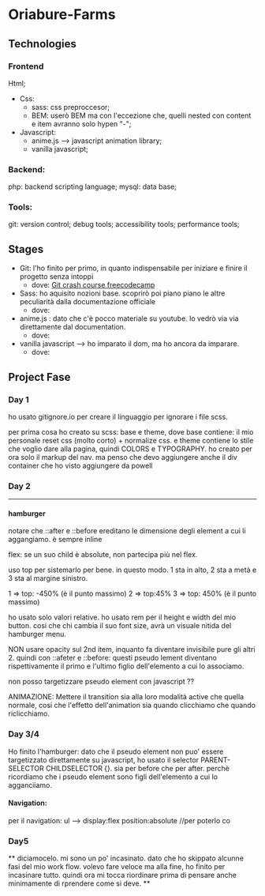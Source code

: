 # Oriabure-Farms
## Technologies
### Frontend
Html;
* Css:
    * sass: css preproccesor;
    * BEM: userò BEM ma con l'eccezione che, quelli nested con content e item avranno solo hypen "-";
* Javascript:
    * anime.js --> javascript animation library;
    * vanilla javascript;


### Backend:
php: backend scripting language;
mysql: data base;

### Tools:
git: version control;
debug tools;
accessibility tools;
performance tools;

## Stages
* Git: l'ho finito per primo, in quanto indispensabile per iniziare e finire il progetto senza intoppi
    * dove: [Git crash course freecodecamp](youtube.com)
* Sass: ho aquisito nozioni base. scoprirò poi piano piano le altre peculiarità dalla documentazione officiale
    * dove: 
* anime.js : dato che c'è pocco materiale su youtube. lo vedrò via via direttamente dal documentation.
    * dove:
* vanilla javascript --> ho imparato il dom, ma ho ancora da imparare.
    * dove: 

## Project Fase

### Day 1
ho usato gitignore.io per creare il linguaggio per ignorare i file scss.

per prima cosa ho creato su scss: base e theme, dove base contiene: il mio personale reset css (molto corto) + normalize css. e theme contiene lo stile che voglio dare alla pagina, quindi COLORS e TYPOGRAPHY.
ho creato per ora solo il markup del nav. ma penso che devo aggiungere anche il div container che ho visto aggiungere da powell


### Day 2
---
#### hamburger
notare che ::after e ::before ereditano le dimensione degli element a cui li aggangiamo. è sempre inline

flex: se un suo child è absolute, non partecipa più nel flex.

uso top per sistemarlo per bene. in questo modo. 1 sta in alto, 2 sta a metà e 3 sta al margine sinistro.

1 => top: -450% (è il punto massimo)
2 => top:45%
3 => top: 450% (è il punto massimo)

ho usato solo valori relative. ho usato rem per il height e width del mio button. cosi che chi cambia il suo font size, avrà un visuale nitida del hamburger menu.

NON usare opacity sul 2nd item, inquanto fa diventare invisibile pure gli altri 2.
quindi con ::afeter e ::before: questi pseudo lement diventano rispettivamente il primo e l'ultimo figlio dell'elemento a cui lo associamo.

non posso targetizzare pseudo element con javascript ??

ANIMAZIONE:
Mettere il transition sia alla loro modalità active che quella normale, cosi che l'effetto dell'animation sia quando clicchiamo che quando riclicchiamo.

### Day 3/4

Ho finito l'hamburger:
dato che il pseudo element non puo' essere targetizzato direttamente su javascript, ho usato il selector
PARENT-SELECTOR CHILDSELECTOR {}. sia per before che per after. perchè ricordiamo che i pseudo element sono figli dell'elemento a cui lo agganciiamo.

#### Navigation:
per il navigation:
ul --> 
display:flex
position:absolute //per poterlo co


### Day5
** diciamocelo. mi sono un po' incasinato. dato che ho skippato alcunne fasi del mio work flow. volevo fare veloce ma alla fine, ho finito per incasinare tutto.
quindi ora mi tocca riordinare prima di pensare anche minimamente di rprendere come si deve. **

